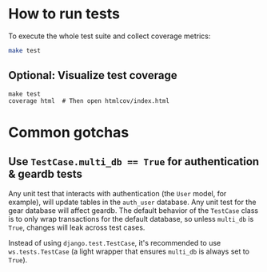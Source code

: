 # How to run tests

To execute the whole test suite and collect coverage metrics:

```bash
make test
```

## Optional: Visualize test coverage
```
make test
coverage html  # Then open htmlcov/index.html
```

# Common gotchas
## Use `TestCase.multi_db == True` for authentication & geardb tests
Any unit test that interacts with authentication (the `User` model, for example), will
update tables in the `auth_user` database. Any unit test for the gear database will affect
geardb. The default behavior of the `TestCase` class is to only wrap
transactions for the default database, so unless `multi_db` is `True`, changes will leak
across test cases.

Instead of using `django.test.TestCase`, it's recommended to use `ws.tests.TestCase`
(a light wrapper that ensures `multi_db` is always set to `True`).
